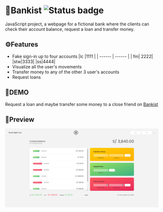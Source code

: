 # 🎦Bankist ![Status badge](https://img.shields.io/badge/status-completed-green)

JavaScript project, a webpage for a fictional bank where the clients can check their account balance, request a loan and transfer money.
## ⚙️Features
- Fake sign-in up to four accounts
|lc |1111 |
| ------ | ------ |
| fm| 2222|
|stw|3333|
|ss|4444|
- Visualize all the user's movements 
- Transfer money to any of the other 3 user's accounts 
- Request loans
## 🚀DEMO
Request a loan and maybe transfer some money to a close friend on [Bankist](https://luiscadillo.github.io/Bankist/ "website")
## 👀Preview
![Screenshot](Bankist-balance.png)
